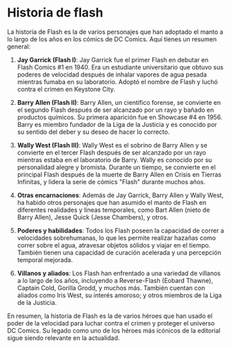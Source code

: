 # Historia de flash

La historia de Flash es la de varios personajes que han adoptado el manto a lo largo de los años en los cómics de DC Comics. Aquí tienes un resumen general:

1. **Jay Garrick (Flash I)**: Jay Garrick fue el primer Flash en debutar en Flash Comics #1 en 1940. Era un estudiante universitario que obtuvo sus poderes de velocidad después de inhalar vapores de agua pesada mientras fumaba en su laboratorio. Adoptó el nombre de Flash y luchó contra el crimen en Keystone City.

2. **Barry Allen (Flash II)**: Barry Allen, un científico forense, se convierte en el segundo Flash después de ser alcanzado por un rayo y bañado en productos químicos. Su primera aparición fue en Showcase #4 en 1956. Barry es miembro fundador de la Liga de la Justicia y es conocido por su sentido del deber y su deseo de hacer lo correcto.

3. **Wally West (Flash III)**: Wally West es el sobrino de Barry Allen y se convierte en el tercer Flash después de ser alcanzado por un rayo mientras estaba en el laboratorio de Barry. Wally es conocido por su personalidad alegre y bromista. Durante un tiempo, se convierte en el principal Flash después de la muerte de Barry Allen en Crisis en Tierras Infinitas, y lidera la serie de cómics "Flash" durante muchos años.

4. **Otras encarnaciones**: Además de Jay Garrick, Barry Allen y Wally West, ha habido otros personajes que han asumido el manto de Flash en diferentes realidades y líneas temporales, como Bart Allen (nieto de Barry Allen), Jesse Quick (Jesse Chambers), y otros.

5. **Poderes y habilidades**: Todos los Flash poseen la capacidad de correr a velocidades sobrehumanas, lo que les permite realizar hazañas como correr sobre el agua, atravesar objetos sólidos y viajar en el tiempo. También tienen una capacidad de curación acelerada y una percepción temporal mejorada.

6. **Villanos y aliados**: Los Flash han enfrentado a una variedad de villanos a lo largo de los años, incluyendo a Reverse-Flash (Eobard Thawne), Captain Cold, Gorilla Grodd, y muchos más. También cuentan con aliados como Iris West, su interés amoroso; y otros miembros de la Liga de la Justicia.

En resumen, la historia de Flash es la de varios héroes que han usado el poder de la velocidad para luchar contra el crimen y proteger el universo DC Comics. Su legado como uno de los héroes más icónicos de la editorial sigue siendo relevante en la actualidad.
